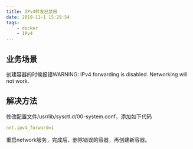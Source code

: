 ```yaml
---
title: IPv4转发已禁用
date: 2019-11-1 15:29:54
tags:
    - docker
    - IPv4
---
```

## 业务场景
创建容器的时候报错WARNING: IPv4 forwarding is disabled. Networking will not work. 

## 解决方法
修改配置文件/usr/lib/sysctl.d/00-system.conf，添加如下代码
```yaml
net.ipv4_forward=1
```
重启network服务，完成后，删除错误的容器，再创建新容器。